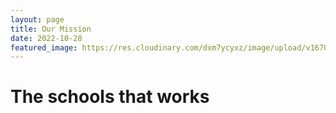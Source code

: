 ```yaml
---
layout: page
title: Our Mission
date: 2022-10-28
featured_image: https://res.cloudinary.com/dxm7ycyxz/image/upload/v1670345324/2022/01/technology-3361983_1920_jwd0rt.jpg
---
```

# The schools that works
